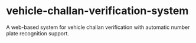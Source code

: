 # vehicle-challan-verification-system
A web-based system for vehicle challan verification with automatic number plate recognition support.
